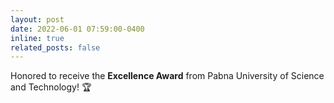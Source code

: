 ```yaml
---
layout: post
date: 2022-06-01 07:59:00-0400
inline: true
related_posts: false
---
```


Honored to receive the **Excellence Award** from Pabna University of Science and Technology! :trophy: